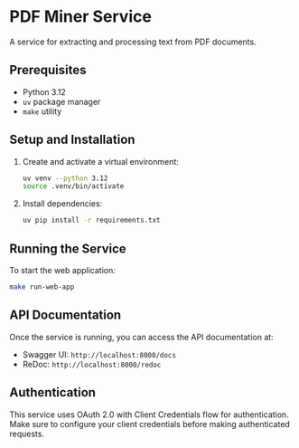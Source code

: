 # PDF Miner Service

A service for extracting and processing text from PDF documents.

## Prerequisites

- Python 3.12
- `uv` package manager
- `make` utility

## Setup and Installation

1. Create and activate a virtual environment:
   ```bash
   uv venv --python 3.12
   source .venv/bin/activate
   ```

2. Install dependencies:
   ```bash
   uv pip install -r requirements.txt
   ```

## Running the Service

To start the web application:

```bash
make run-web-app
```

## API Documentation

Once the service is running, you can access the API documentation at:
- Swagger UI: `http://localhost:8000/docs`
- ReDoc: `http://localhost:8000/redoc`

## Authentication

This service uses OAuth 2.0 with Client Credentials flow for authentication. Make sure to configure your client credentials before making authenticated requests.
